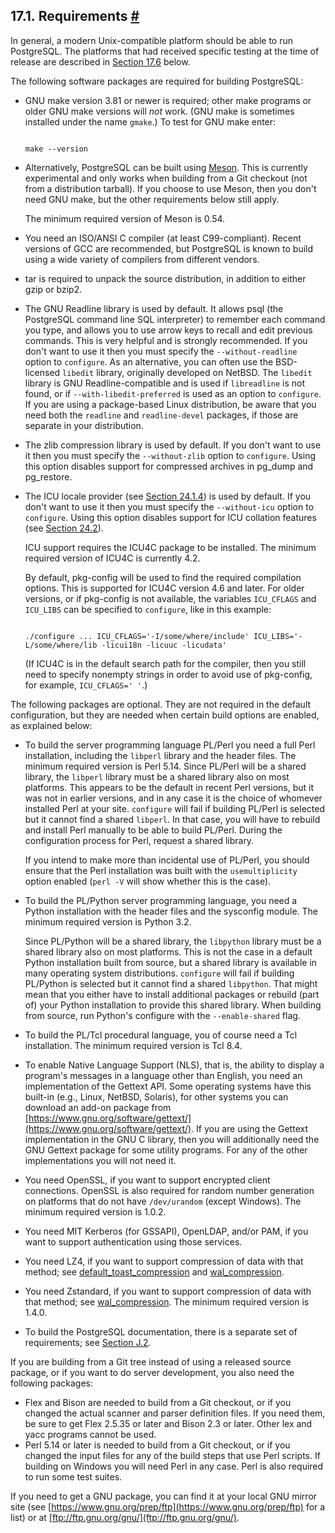 ## 17.1. Requirements [#](#INSTALL-REQUIREMENTS)

In general, a modern Unix-compatible platform should be able to run PostgreSQL. The platforms that had received specific testing at the time of release are described in [Section 17.6](supported-platforms.html "17.6. Supported Platforms") below.

The following software packages are required for building PostgreSQL:

* GNU make version 3.81 or newer is required; other make programs or older GNU make versions will *not* work. (GNU make is sometimes installed under the name `gmake`.) To test for GNU make enter:

    ```

    make --version
    ```

* Alternatively, PostgreSQL can be built using [Meson](https://mesonbuild.com/). This is currently experimental and only works when building from a Git checkout (not from a distribution tarball). If you choose to use Meson, then you don't need GNU make, but the other requirements below still apply.

    The minimum required version of Meson is 0.54.

* You need an ISO/ANSI C compiler (at least C99-compliant). Recent versions of GCC are recommended, but PostgreSQL is known to build using a wide variety of compilers from different vendors.

* tar is required to unpack the source distribution, in addition to either gzip or bzip2.

* The GNU Readline library is used by default. It allows psql (the PostgreSQL command line SQL interpreter) to remember each command you type, and allows you to use arrow keys to recall and edit previous commands. This is very helpful and is strongly recommended. If you don't want to use it then you must specify the `--without-readline` option to `configure`. As an alternative, you can often use the BSD-licensed `libedit` library, originally developed on NetBSD. The `libedit` library is GNU Readline-compatible and is used if `libreadline` is not found, or if `--with-libedit-preferred` is used as an option to `configure`. If you are using a package-based Linux distribution, be aware that you need both the `readline` and `readline-devel` packages, if those are separate in your distribution.

* The zlib compression library is used by default. If you don't want to use it then you must specify the `--without-zlib` option to `configure`. Using this option disables support for compressed archives in pg\_dump and pg\_restore.

* The ICU locale provider (see [Section 24.1.4](locale.html#LOCALE-PROVIDERS "24.1.4. Locale Providers")) is used by default. If you don't want to use it then you must specify the `--without-icu` option to `configure`. Using this option disables support for ICU collation features (see [Section 24.2](collation.html "24.2. Collation Support")).

    ICU support requires the ICU4C package to be installed. The minimum required version of ICU4C is currently 4.2.

    By default, pkg-config will be used to find the required compilation options. This is supported for ICU4C version 4.6 and later. For older versions, or if pkg-config is not available, the variables `ICU_CFLAGS` and `ICU_LIBS` can be specified to `configure`, like in this example:

    ```

    ./configure ... ICU_CFLAGS='-I/some/where/include' ICU_LIBS='-L/some/where/lib -licui18n -licuuc -licudata'
    ```

    (If ICU4C is in the default search path for the compiler, then you still need to specify nonempty strings in order to avoid use of pkg-config, for example, `ICU_CFLAGS=' '`.)

The following packages are optional. They are not required in the default configuration, but they are needed when certain build options are enabled, as explained below:

* To build the server programming language PL/Perl you need a full Perl installation, including the `libperl` library and the header files. The minimum required version is Perl 5.14. Since PL/Perl will be a shared library, the `libperl` library must be a shared library also on most platforms. This appears to be the default in recent Perl versions, but it was not in earlier versions, and in any case it is the choice of whomever installed Perl at your site. `configure` will fail if building PL/Perl is selected but it cannot find a shared `libperl`. In that case, you will have to rebuild and install Perl manually to be able to build PL/Perl. During the configuration process for Perl, request a shared library.

    If you intend to make more than incidental use of PL/Perl, you should ensure that the Perl installation was built with the `usemultiplicity` option enabled (`perl -V` will show whether this is the case).

* To build the PL/Python server programming language, you need a Python installation with the header files and the sysconfig module. The minimum required version is Python 3.2.

    Since PL/Python will be a shared library, the `libpython` library must be a shared library also on most platforms. This is not the case in a default Python installation built from source, but a shared library is available in many operating system distributions. `configure` will fail if building PL/Python is selected but it cannot find a shared `libpython`. That might mean that you either have to install additional packages or rebuild (part of) your Python installation to provide this shared library. When building from source, run Python's configure with the `--enable-shared` flag.

* To build the PL/Tcl procedural language, you of course need a Tcl installation. The minimum required version is Tcl 8.4.

* To enable Native Language Support (NLS), that is, the ability to display a program's messages in a language other than English, you need an implementation of the Gettext API. Some operating systems have this built-in (e.g., Linux, NetBSD, Solaris), for other systems you can download an add-on package from [https://www.gnu.org/software/gettext/](https://www.gnu.org/software/gettext/). If you are using the Gettext implementation in the GNU C library, then you will additionally need the GNU Gettext package for some utility programs. For any of the other implementations you will not need it.

* You need OpenSSL, if you want to support encrypted client connections. OpenSSL is also required for random number generation on platforms that do not have `/dev/urandom` (except Windows). The minimum required version is 1.0.2.

* You need MIT Kerberos (for GSSAPI), OpenLDAP, and/or PAM, if you want to support authentication using those services.

* You need LZ4, if you want to support compression of data with that method; see [default\_toast\_compression](runtime-config-client.html#GUC-DEFAULT-TOAST-COMPRESSION) and [wal\_compression](runtime-config-wal.html#GUC-WAL-COMPRESSION).

* You need Zstandard, if you want to support compression of data with that method; see [wal\_compression](runtime-config-wal.html#GUC-WAL-COMPRESSION). The minimum required version is 1.4.0.

* To build the PostgreSQL documentation, there is a separate set of requirements; see [Section J.2](docguide-toolsets.html "J.2. Tool Sets").

If you are building from a Git tree instead of using a released source package, or if you want to do server development, you also need the following packages:

* Flex and Bison are needed to build from a Git checkout, or if you changed the actual scanner and parser definition files. If you need them, be sure to get Flex 2.5.35 or later and Bison 2.3 or later. Other lex and yacc programs cannot be used.
* Perl 5.14 or later is needed to build from a Git checkout, or if you changed the input files for any of the build steps that use Perl scripts. If building on Windows you will need Perl in any case. Perl is also required to run some test suites.

If you need to get a GNU package, you can find it at your local GNU mirror site (see [https://www.gnu.org/prep/ftp](https://www.gnu.org/prep/ftp) for a list) or at [ftp://ftp.gnu.org/gnu/](ftp://ftp.gnu.org/gnu/).